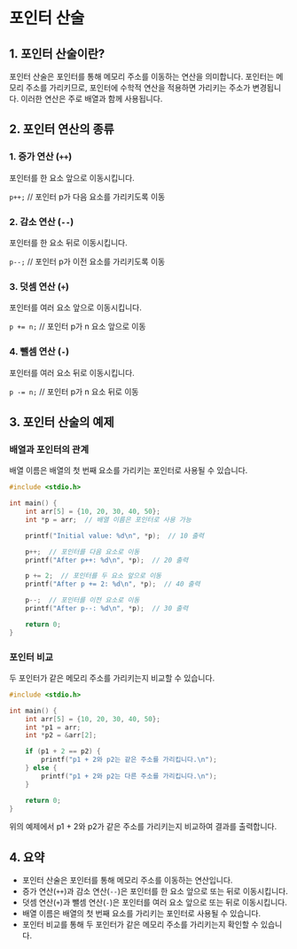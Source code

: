 # 포인터 산술

## 1. 포인터 산술이란?

포인터 산술은 포인터를 통해 메모리 주소를 이동하는 연산을 의미합니다. 포인터는 메모리 주소를 가리키므로, 포인터에 수학적 연산을 적용하면 가리키는 주소가 변경됩니다. 이러한 연산은 주로 배열과 함께 사용됩니다.

## 2. 포인터 연산의 종류

### 1. 증가 연산 (`++`)

포인터를 한 요소 앞으로 이동시킵니다.

`p++;` // 포인터 p가 다음 요소를 가리키도록 이동

### 2. 감소 연산 (`--`)

포인터를 한 요소 뒤로 이동시킵니다.

`p--;` // 포인터 p가 이전 요소를 가리키도록 이동

### 3. 덧셈 연산 (`+`)

포인터를 여러 요소 앞으로 이동시킵니다.

`p += n;` // 포인터 p가 n 요소 앞으로 이동

### 4. 뺄셈 연산 (`-`)

포인터를 여러 요소 뒤로 이동시킵니다.

`p -= n;` // 포인터 p가 n 요소 뒤로 이동

## 3. 포인터 산술의 예제

### 배열과 포인터의 관계

배열 이름은 배열의 첫 번째 요소를 가리키는 포인터로 사용될 수 있습니다.

```c
#include <stdio.h>

int main() {
    int arr[5] = {10, 20, 30, 40, 50};
    int *p = arr;  // 배열 이름은 포인터로 사용 가능

    printf("Initial value: %d\n", *p);  // 10 출력

    p++;  // 포인터를 다음 요소로 이동
    printf("After p++: %d\n", *p);  // 20 출력

    p += 2;  // 포인터를 두 요소 앞으로 이동
    printf("After p += 2: %d\n", *p);  // 40 출력

    p--;  // 포인터를 이전 요소로 이동
    printf("After p--: %d\n", *p);  // 30 출력

    return 0;
}
```

### 포인터 비교

두 포인터가 같은 메모리 주소를 가리키는지 비교할 수 있습니다.

```c
#include <stdio.h>

int main() {
    int arr[5] = {10, 20, 30, 40, 50};
    int *p1 = arr;
    int *p2 = &arr[2];

    if (p1 + 2 == p2) {
        printf("p1 + 2와 p2는 같은 주소를 가리킵니다.\n");
    } else {
        printf("p1 + 2와 p2는 다른 주소를 가리킵니다.\n");
    }

    return 0;
}
```

위의 예제에서 p1 + 2와 p2가 같은 주소를 가리키는지 비교하여 결과를 출력합니다.

## 4. 요약

- 포인터 산술은 포인터를 통해 메모리 주소를 이동하는 연산입니다.
- 증가 연산(`++`)과 감소 연산(`--`)은 포인터를 한 요소 앞으로 또는 뒤로 이동시킵니다.
- 덧셈 연산(`+`)과 뺄셈 연산(`-`)은 포인터를 여러 요소 앞으로 또는 뒤로 이동시킵니다.
- 배열 이름은 배열의 첫 번째 요소를 가리키는 포인터로 사용될 수 있습니다.
- 포인터 비교를 통해 두 포인터가 같은 메모리 주소를 가리키는지 확인할 수 있습니다.

